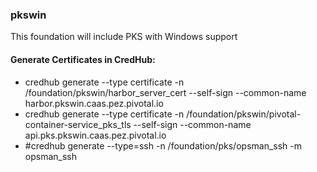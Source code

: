### pkswin

This foundation will include PKS with Windows support


#### Generate Certificates in CredHub:

* credhub generate --type certificate -n /foundation/pkswin/harbor_server_cert --self-sign --common-name harbor.pkswin.caas.pez.pivotal.io
* credhub generate --type certificate -n /foundation/pkswin/pivotal-container-service_pks_tls --self-sign --common-name api.pks.pkswin.caas.pez.pivotal.io
* #credhub generate --type=ssh -n /foundation/pks/opsman_ssh -m opsman_ssh
